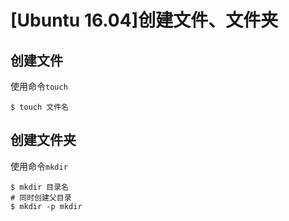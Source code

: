 
# [Ubuntu 16.04]创建文件、文件夹

## 创建文件

使用命令`touch`

    $ touch 文件名

## 创建文件夹

使用命令`mkdir`   

    $ mkdir 目录名
    # 同时创建父目录
    $ mkdir -p mkdir